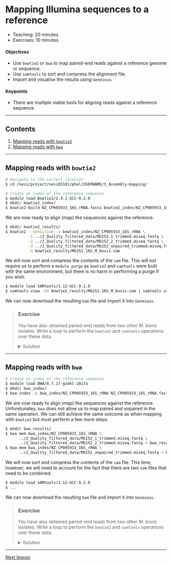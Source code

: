 # Mapping Illumina sequences to a reference

* Teaching: 20 minutes
* Exercises: 10 minutes

#### Objectives

* Use `bowtie2` or `bwa` to map paired-end reads against a reference genome or sequence.
* Use `samtools` to sort and compress the alignment file.
* Import and visualise the results using `Geneious`.

#### Keypoints

* There are multiple viable tools for aligning reads against a reference sequence.

---

## Contents

1. [Mapping reads with `bowtie2`](#mapping-reads-with-bowtie2)
1. [Mapping reads with `bwa`](#mapping-reads-with-bwa)

---

## Mapping reads with `bowtie2`

<Text to come>
  
```bash
# Navigate to the correct location
$ cd /nesi/project/nesi03181/phel/USERNAME/3_Assembly-mapping/

# Create an index of the reference sequence
$ module load Bowtie2/2.4.1-GCC-9.2.0
$ mkdir bowtie2_index/
$ bowtie2-build NZ_CP005933_16S_rRNA.fasta bowtie2_index/NZ_CP005933_16S_rRNA
```

We are now ready to align (map) the sequences against the reference.

```bash
$ mkdir bowtie2_results/
$ bowtie2 --sensitive -x bowtie2_index/NZ_CP005933_16S_rRNA \
          -1 ../2_Quality_filtered_data/Mb152_1_trimmed.miseq.fastq \
          -2 ../2_Quality_filtered_data/Mb152_2_trimmed.miseq.fastq \
          -U ../2_Quality_filtered_data/Mb152_unpaired_trimmed.miseq.fastq \
          -S bowtie2_results/Mb152.16S_M_bovis.sam
```

We will now sort and compress the contents of the `sam` file. This will not require us to perform a `module purge` as `bowtie2` and `samtools` were built with the same environment, but there is no harm in performing a purge if you wish.

```bash
$ module load SAMtools/1.12-GCC-9.2.0
$ samtools view -bS bowtie2_results/Mb152.16S_M_bovis.sam | samtools sort -o bowtie2_results/Mb152.16S_M_bovis.bam
```

We can now download the resulting `bam` file and import it into `Geneious`.

> ### Exercise
>
> You have also obtained paired-end reads from two other *M. bovis* isolates. Write a loop to perform the `bowtie2` and `samtools` operations over these data.
>
> <details>
> <summary>Solution</summary>
>
> ```bash
> $ module load Bowtie2/2.4.1-GCC-9.2.0
> $ module load SAMtools/1.12-GCC-9.2.0
>
> $ for i in Mb1 Mb168;
> do
>      bowtie2 --sensitive -x bowtie2_index/NZ_CP005933_16S_rRNA \
>              -1 ../2_Quality_filtered_data/${i}_trimmed.miseq.fastq \
>              -2 ../2_Quality_filtered_data/${i}_2_trimmed.miseq.fastq \
>              -U ../2_Quality_filtered_data/${i}_unpaired_trimmed.miseq.fastq \
>              -S bowtie2_results/${i}.16S_M_bovis.sam
>     samtools view -bS bowtie2_results/${i}.16S_M_bovis.sam | samtools sort -o bowtie2_results/${i}.16S_M_bovis.bam
> done
> ```
> </details>

---

## Mapping reads with `bwa`

<Text to come>

```bash
# Create an index of the reference sequence
$ module load BWA/0.7.17-gimkl-2017a
$ mkdir bwa_index/
$ bwa index -p bwa_index/NZ_CP005933_16S_rRNA NZ_CP005933_16S_rRNA.fasta
```

We are now ready to align (map) the sequences against the reference. Unforetunatey, `bwa` does not allow us to map paired and unpaired in the same operation. We can still achieve the same outcome as when mapping with `bowtie2` but must perform a few more steps.

```bash
$ mkdir bwa_results/
$ bwa mem bwa_index/NZ_CP005933_16S_rRNA \
      ../2_Quality_filtered_data/Mb152_1_trimmed.miseq.fastq \
      ../2_Quality_filtered_data/Mb152_2_trimmed.miseq.fastq > bwa_results/Mb152.16S_M_bovis.paired.sam
$ bwa mem bwa_index/NZ_CP005933_16S_rRNA \
      ../2_Quality_filtered_data/Mb152_unpaired_trimmed.miseq.fastq > bwa_results/Mb152.16S_M_bovis.unpaired.sam
```

We will now sort and compress the contents of the `sam` file. This time, however, we will need to account for the fact that there are two `sam` files that need to be combined.

```bash
$ module load SAMtools/1.12-GCC-9.2.0
$ ...
```

We can now download the resulting `bam` file and import it into `Geneious`.

> ### Exercise
>
> You have also obtained paired-end reads from two other *M. bovis* isolates. Write a loop to perform the `bowtie2` and `samtools` operations over these data.
>
> <details>
> <summary>Solution</summary>
>
> ```bash
> $ module load Bowtie2/2.4.1-GCC-9.2.0
> $ module load SAMtools/1.12-GCC-9.2.0
>
> $ for i in Mb1 Mb168;
> do
>      ...
> done
> ```
> </details>

---

[Next lesson](03-ont-mapping.md)
